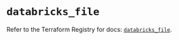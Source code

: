 # `databricks_file`

Refer to the Terraform Registry for docs: [`databricks_file`](https://registry.terraform.io/providers/databricks/databricks/1.65.1/docs/resources/file).
